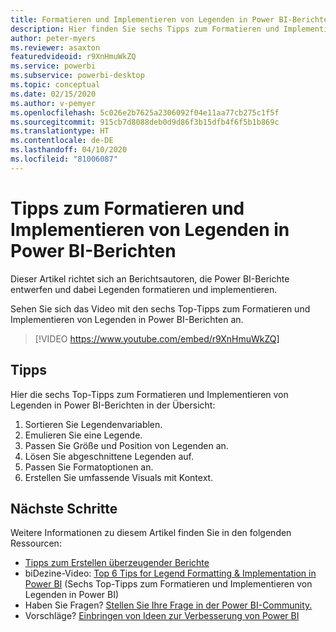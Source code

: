 ```yaml
---
title: Formatieren und Implementieren von Legenden in Power BI-Berichten
description: Hier finden Sie sechs Tipps zum Formatieren und Implementieren von Legenden in Power BI-Berichtsvisuals in Power BI Desktop oder dem Power BI-Dienst.
author: peter-myers
ms.reviewer: asaxton
featuredvideoid: r9XnHmuWkZQ
ms.service: powerbi
ms.subservice: powerbi-desktop
ms.topic: conceptual
ms.date: 02/15/2020
ms.author: v-pemyer
ms.openlocfilehash: 5c026e2b7625a2306092f04e11aa77cb275c1f5f
ms.sourcegitcommit: 915cb7d8088deb0d9d86f3b15dfb4f6f5b1b869c
ms.translationtype: HT
ms.contentlocale: de-DE
ms.lasthandoff: 04/10/2020
ms.locfileid: "81006087"
---
```

# <a name="tips-to-format-and-implement-legends-in-power-bi-reports"></a>Tipps zum Formatieren und Implementieren von Legenden in Power BI-Berichten

Dieser Artikel richtet sich an Berichtsautoren, die Power BI-Berichte entwerfen und dabei Legenden formatieren und implementieren.

Sehen Sie sich das Video mit den sechs Top-Tipps zum Formatieren und Implementieren von Legenden in Power BI-Berichten an.

> [!VIDEO https://www.youtube.com/embed/r9XnHmuWkZQ]

## <a name="tips"></a>Tipps

Hier die sechs Top-Tipps zum Formatieren und Implementieren von Legenden in Power BI-Berichten in der Übersicht:

1. Sortieren Sie Legendenvariablen.
1. Emulieren Sie eine Legende.
1. Passen Sie Größe und Position von Legenden an.
1. Lösen Sie abgeschnittene Legenden auf.
1. Passen Sie Formatoptionen an.
1. Erstellen Sie umfassende Visuals mit Kontext.

## <a name="next-steps"></a>Nächste Schritte

Weitere Informationen zu diesem Artikel finden Sie in den folgenden Ressourcen:

- [Tipps zum Erstellen überzeugender Berichte](../power-bi-reports-tips-and-tricks-for-creating.md)
- biDezine-Video: [Top 6 Tips for Legend Formatting & Implementation in Power BI](https://www.youtube.com/watch?v=r9XnHmuWkZQ) (Sechs Top-Tipps zum Formatieren und Implementieren von Legenden in Power BI)
- Haben Sie Fragen? [Stellen Sie Ihre Frage in der Power BI-Community.](https://community.powerbi.com/)
- Vorschläge? [Einbringen von Ideen zur Verbesserung von Power BI](https://ideas.powerbi.com)
